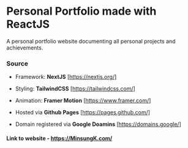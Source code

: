# Personal Portfolio made with ReactJS

A personal portfolio website documenting all personal projects and achievements. 

### Source

- Framework: **NextJS** [https://nextjs.org/]
- Styling: **TailwindCSS** [https://tailwindcss.com/]
- Animation: **Framer Motion** [https://www.framer.com/]


- Hosted via **Github Pages** [https://pages.github.com/]
- Domain registered via **Google Doamins** [https://domains.google/]

#### Link to website - https://MinsungK.com/
